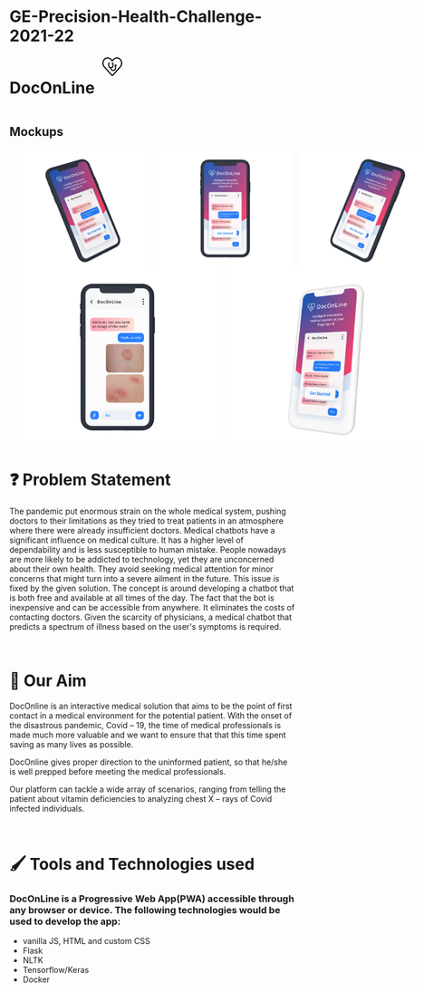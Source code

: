 # GE-Precision-Health-Challenge-2021-22

<div style="display:flex; flex-direction: row;">
<h1>DocOnLine</h1>
  <img src="./static/styles/heart.png" style="padding-left: 1em; height: 2.5em;">
</div>

## Mockups

<div style="display:flex; flex-direction: row;">
<img src="./Mockups/Rectangle-1.png" style="padding-left: 1em; height: 15em;">
<img src="./Mockups/Rectangle-2.png" style="padding-left: 1em; height: 15em;">
<img src="./Mockups/Rectangle-3.png" style="padding-left: 1em; height: 15em;">
<!-- <img src="./Mockups/Rectangle-4.png" style="padding-left: 1em; height: 15em;">
<img src="./Mockups/Rectangle.png" style="padding-left: 1em; height: 15em;"> -->
</div>

<div style="display:flex; flex-direction: row;">
<!-- <img src="./Mockups/Rectangle-1.png" style="padding-left: 1em; height: 15em;">
<img src="./Mockups/Rectangle-2.png" style="padding-left: 1em; height: 15em;">
<img src="./Mockups/Rectangle-3.png" style="padding-left: 1em; height: 15em;"> -->
<img src="./Mockups/Rectangle-4.png" style="padding-left: 1em; height: 22.5em;">
<img src="./Mockups/Rectangle.png" style="padding-left: 1em; height: 22.5em;">
</div>

<h1>❓ Problem Statement </h1>
<p>
The pandemic put enormous strain on the whole medical system, pushing doctors to their limitations as they tried to treat patients in an atmosphere where there were already insufficient doctors. Medical chatbots have a significant influence on medical culture. It has a higher level of dependability and is less susceptible to human mistake. People nowadays are more likely to be addicted to technology, yet they are unconcerned about their own health. They avoid seeking medical attention for minor concerns that might turn into a severe ailment in the future. This issue is fixed by the given solution. The concept is around developing a chatbot that is both free and available at all times of the day. The fact that the bot is inexpensive and can be accessible from anywhere. It eliminates the costs of contacting doctors. Given the scarcity of physicians, a medical chatbot that predicts a spectrum of illness based on the user's symptoms is required.  ​
</p>

<br>

<h1>🚀 Our Aim </h1>
<p>
DocOnline is an interactive medical solution that aims to be the point of first contact in a medical environment for the potential patient. With the onset of the disastrous pandemic, Covid – 19, the time of medical professionals is made much more valuable and we want to ensure that that this time spent saving as many lives as possible.​

DocOnline gives proper direction to the uninformed patient, so that he/she is well prepped before meeting the medical professionals.

Our platform can tackle a wide array of scenarios, ranging from telling the patient about vitamin deficiencies to analyzing chest X – rays of Covid infected individuals.​

</p>

<br>

# 🖌️ Tools and Technologies used

### DocOnLine is a Progressive Web App(PWA) accessible through any browser or device. The following technologies would be used to develop the app:​

- vanilla JS, HTML and custom CSS ​
- Flask​
- NLTK​
- Tensorflow/Keras​
- Docker​

​
